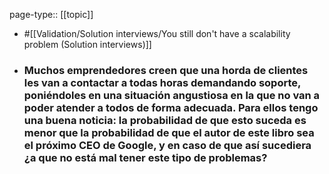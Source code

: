page-type:: [[topic]]

- #[[Validation/Solution interviews/You still don't have a scalability problem (Solution interviews)]]

- ### Muchos emprendedores creen que una horda de clientes les van a contactar a todas horas demandando soporte, poniéndoles en una situación angustiosa en la que no van a poder atender a todos de forma adecuada. Para ellos tengo una buena noticia: la probabilidad de que esto suceda es menor que la probabilidad de que el autor de este libro sea el próximo CEO de Google, y en caso de que así sucediera ¿a que no está mal tener este tipo de problemas?



